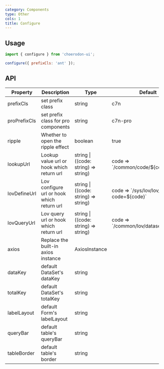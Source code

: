 ```yaml
---
category: Components
type: Other
cols: 1
title: Configure
---
```


## Usage

```jsx
import { configure } from 'choerodon-ui';

configure({ prefixCls: 'ant' });
```

## API

| Property | Description | Type | Default |
| -------- | ----------- | ---- | ------- |
| prefixCls | set prefix class | string | c7n |
| proPrefixCls | set prefix class for pro components | string | c7n-pro |
| ripple | Whether to open the ripple effect | boolean | true |
| lookupUrl | Lookup value url or hook which return url | string \| ((code: string) => string) | code => \`/common/code/${code}/\` |
| lovDefineUrl | Lov configure url or hook which return url | string \| ((code: string) => string) | code => \`/sys/lov/lov_define?code=${code}\` |
| lovQueryUrl | Lov query url or hook which return url | string \| ((code: string) => string) | code => \`/common/lov/dataset/${code}\` |
| axios | Replace the built-in axios instance | AxiosInstance |  |
| dataKey | default DataSet's dataKey  | string | |
| totalKey | default DataSet's totalKey | string | |
| labelLayout | default Form's labelLayout | string | |
| queryBar | default table's queryBar | string | |
| tableBorder | default table's border | string | |
